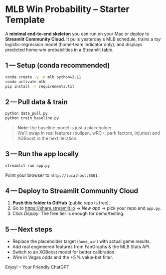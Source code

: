 # MLB Win Probability – Starter Template

A **minimal end‑to‑end skeleton** you can run on your Mac or deploy
to **Streamlit Community Cloud**.  It pulls yesterday's MLB schedule,
trains a *toy* logistic‑regression model (home‑team indicator only),
and displays predicted home‑win probabilities in a Streamlit table.

## 1 — Setup (conda recommended)

```bash
conda create -y -n mlb python=3.11
conda activate mlb
pip install -r requirements.txt
```

## 2 — Pull data & train

```bash
python data_pull.py
python train_baseline.py
```

> **Note**: the baseline model is just a placeholder.  
> We'll swap in real features (bullpen, wRC+, park factors, injuries)
> and XGBoost in the next iteration.

## 3 — Run the app locally

```bash
streamlit run app.py
```

Point your browser to `http://localhost:8501`.

## 4 — Deploy to Streamlit Community Cloud

1. **Push this folder to GitHub** (public repo is free).
2. Go to <https://share.streamlit.io> → *New app* → pick your repo and `app.py`.
3. Click *Deploy*.  The free tier is enough for demo/testing.

## 5 — Next steps

* Replace the placeholder target (`home_win`) with actual game results.
* Add real engineered features from FanGraphs & the MLB Stats API.
* Switch to an XGBoost model for better calibration.
* Wire in Vegas odds and the +5 % value‑bet filter.

Enjoy!  – Your Friendly ChatGPT
